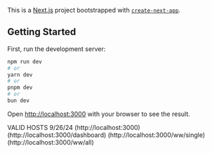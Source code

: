 This is a [Next.js](https://nextjs.org/) project bootstrapped with [`create-next-app`](https://github.com/vercel/next.js/tree/canary/packages/create-next-app).

## Getting Started

First, run the development server:

```bash
npm run dev
# or
yarn dev
# or
pnpm dev
# or
bun dev
```

Open [http://localhost:3000](http://localhost:3000) with your browser to see the result.

VALID HOSTS 9/26/24
(http://localhost:3000)
(http://localhost:3000/dashboard)
(http://localhost:3000/ww/single)
(http://localhost:3000/ww/all)